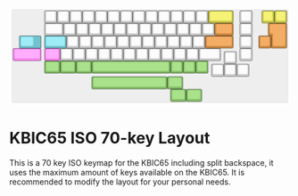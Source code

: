 ![KBIC65 layout options](https://github.com/b-karl/KBIC65/blob/main/img/layout-options.svg)

# KBIC65 ISO 70-key Layout

This is a 70 key ISO keymap for the KBIC65 including split backspace, it uses the maximum amount of keys available on the KBIC65. It is recommended to modify the layout for your personal needs.
